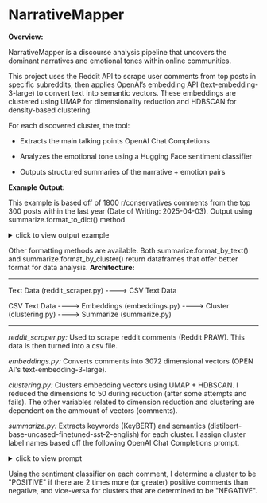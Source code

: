 # NarrativeMapper

**Overview:**

NarrativeMapper is a discourse analysis pipeline that uncovers the dominant narratives and emotional tones within online communities.

This project uses the Reddit API to scrape user comments from top posts in specific subreddits, then applies OpenAI’s embedding API (text-embedding-3-large) to convert text into semantic vectors. These embeddings are clustered using UMAP for dimensionality reduction and HDBSCAN for density-based clustering.

For each discovered cluster, the tool:

- Extracts the main talking points OpenAI Chat Completions

- Analyzes the emotional tone using a Hugging Face sentiment classifier

- Outputs structured summaries of the narrative + emotion pairs


**Example Output:**

This example is based off of 1800 r/conservatives comments from the top 300 posts within the last year (Date of Writing: 2025-04-03). Output using summarize.format_to_dict() method

<details>
<summary>click to view output example</summary>

```python
{
  "online_group_name": "r/conservative",
  "clusters": [
    {
      "label": "The comments in this cluster primarily discuss economic challenges, including inflation, government spending, and the impact of political policies on personal finances and the middle class.",
      "tone": "NEGATIVE",
      "comment_count": 49
    },
    {
      "label": "The core theme of this comment cluster revolves around concerns and criticisms regarding election integrity, voter ID laws, and the political strategies of the Republican Party in the context of upcoming elections.",
      "tone": "NEGATIVE",
      "comment_count": 56
    },
    {
      "label": "The core themes of this cluster revolve around criticisms of leftist ideologies, particularly regarding race, gender identity, and social policies, highlighting perceived hypocrisy, the impact of these ideologies on society, and concerns about the implications for children and traditional values.",
      "tone": "NEGATIVE",
      "comment_count": 102
    },
    {
      "label": "The core themes of this comment cluster revolve around immigration, national identity, cultural integration, and perceptions of societal decline attributed to immigration policies and practices.",
      "tone": "NEUTRAL",
      "comment_count": 49
    },
    {
      "label": "The comments in this cluster revolve around polarized perspectives on the Israel-Palestine conflict, encompassing issues of free speech, cultural values, religious intolerance, and the perceived hypocrisy of various political ideologies.",
      "tone": "NEGATIVE",
      "comment_count": 101
    },
    {
      "label": "The comments in this cluster primarily discuss political opinions and reactions surrounding recent events involving Donald Trump, Kamala Harris, and the media's portrayal of them, highlighting themes of political bias, public perception, and the implications of an assassination attempt on Trump.",
      "tone": "NEGATIVE",
      "comment_count": 375
    },
    {
      "label": "The core theme of this comment cluster revolves around perceived bias and manipulation on Reddit, particularly regarding political discussions, with users expressing frustration over censorship, propaganda, and the dominance of anti-Trump sentiment across various subreddits.",
      "tone": "NEGATIVE",
      "comment_count": 55
    }
  ]
}

```

</details>

Other formatting methods are available. Both summarize.format_by_text() and summarize.format_by_cluster() return dataframes that offer better format for data analysis. 
**Architecture:**

----------------------------------------------------------------------------------------------------------------------------

Text Data (reddit_scraper.py) ----> CSV Text Data

CSV Text Data ----> Embeddings (embeddings.py) ----> Cluster (clustering.py) ----> Summarize (summarize.py)

----------------------------------------------------------------------------------------------------------------------------

*reddit_scraper.py:*
Used to scrape reddit comments (Reddit PRAW). This data is then turned into a csv file.

*embeddings.py:*
Converts comments into 3072 dimensional vectors (OPEN AI's text-embedding-3-large).

*clustering.py:*
Clusters embedding vectors using UMAP + HDBSCAN. I reduced the dimensions to 50 during reduction (after some attempts and fails). The other variables related to dimension reduction and clustering are dependent on the ammount of vectors (comments).

*summarize.py:*
Extracts keywords (KeyBERT) and semantics (distilbert-base-uncased-finetuned-sst-2-english) for each cluster. I assign cluster label names based off the following OpenAI Chat Completions prompt. 

<details>
<summary>click to view prompt</summary>

```python
prompt = f"""
        Here are comments/messages from the same topic cluster (after using embeddings to vectorize the text-semantics and then a clustering algorithm to group them):
        ---
        {texts}
        ---
        Please summarize the core topic or themes of this cluster in 1 sentence (brief, no filler words).
        """
```

</details>

Using the sentiment classifier on each comment, I determine a cluster to be "POSITIVE" if there are 2 times more (or greater) positive comments than negative, and vice-versa for clusters that are determined to be "NEGATIVE".
